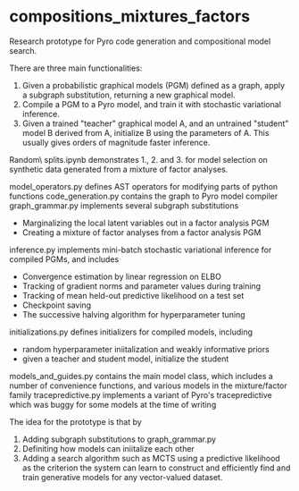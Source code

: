 # compositions_mixtures_factors
Research prototype for Pyro code generation and compositional model search.

There are three main functionalities:
1. Given a probabilistic graphical models (PGM) defined as a graph, apply a subgraph substitution, returning a new graphical model. 
2. Compile a PGM to a Pyro model, and train it with stochastic variational inference.
3. Given a trained "teacher" graphical model A, and an untrained "student" model B derived from A, initialize B using the parameters of A. This usually gives orders of magnitude faster inference.

Random\ splits.ipynb demonstrates 1., 2. and 3. for model selection on synthetic data generated from a mixture of factor analyses.

model_operators.py defines AST operators for modifying parts of python functions
code_generation.py contains the graph to Pyro model compiler
graph_grammar.py implements several subgraph substitutions
  * Marginalizing the local latent variables out in a factor analysis PGM
  * Creating a mixture of factor analyses from a factor analysis PGM

inference.py implements mini-batch stochastic variational inference for compiled PGMs, and includes
  * Convergence estimation by linear regression on ELBO
  * Tracking of gradient norms and parameter values during training
  * Tracking of mean held-out predictive likelihood on a test set
  * Checkpoint saving
  * The successive halving algorithm for hyperparameter tuning

initializations.py defines initializers for compiled models, including
  * random hyperparameter iniitalization and weakly informative priors
  * given a teacher and student model, initialize the student

models_and_guides.py contains the main model class, which includes a number of convenience functions, and various models in the mixture/factor family
tracepredictive.py implements a variant of Pyro's tracepredictive which was buggy for some models at the time of writing

The idea for the prototype is that by 
1. Adding subgraph substitutions to graph_grammar.py
2. Definiting how models can iniitalize each other
3. Adding a search algorithm such as MCTS using a predictive likelihood as the criterion
the system can learn to construct and efficiently find and train generative models for any vector-valued dataset.
